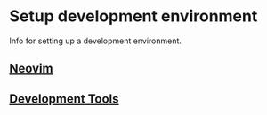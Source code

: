 Setup development environment
==============================
Info for setting up a development environment.

[Neovim](https://github.com/neovim/neovim/wiki/Installing-Neovim)
--------

[Development Tools](https://www.garron.me/en/go2linux/gnu-gcc-development-tools-linux-fedora-arch-debian.html)
-------
